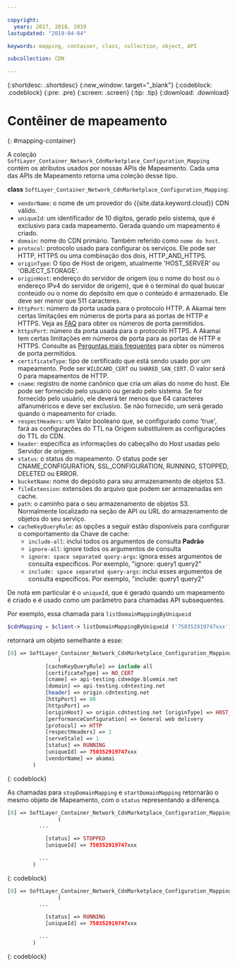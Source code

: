 ```yaml
---

copyright:
  years: 2017, 2018, 2019
lastupdated: "2019-04-04"

keywords: mapping, container, class, collection, object, API

subcollection: CDN

---
```


{:shortdesc: .shortdesc}
{:new_window: target="_blank"}
{:codeblock: .codeblock}
{:pre: .pre}
{:screen: .screen}
{:tip: .tip}
{:download: .download}  

# Contêiner de mapeamento
{: #mapping-container}

A coleção `SoftLayer_Container_Network_CdnMarketplace_Configuration_Mapping` contém os atributos usados por nossas APIs de Mapeamento. Cada uma das APIs de Mapeamento retorna uma coleção desse tipo.

**class** `SoftLayer_Container_Network_CdnMarketplace_Configuration_Mapping`:

* `vendorName`: o nome de um provedor do {{site.data.keyword.cloud}} CDN válido.
* `uniqueId`: um identificador de 10 dígitos, gerado pelo sistema, que é exclusivo para cada mapeamento. Gerada quando um mapeamento é criado.
* `domain`: nome do CDN primário. Também referido como `nome do host`.
* `protocol`: protocolo usado para configurar os serviços. Ele pode ser HTTP, HTTPS ou uma combinação dos
dois, HTTP_AND_HTTPS.
* `originType`: O tipo de Host de origem, atualmente 'HOST_SERVER' ou 'OBJECT_STORAGE'.
* `originHost`: endereço do servidor de origem (ou o nome do host ou o endereço IPv4 do servidor de origem),
que é o terminal do qual buscar conteúdo ou o nome do depósito em que o conteúdo é armazenado. Ele deve ser menor que 511 caracteres.
* `httpPort`: número da porta usada para o protocolo HTTP. A Akamai tem certas limitações em números de porta para as portas de HTTP e HTTPS. Veja as [FAQ](/docs/infrastructure/CDN?topic=CDN-faqs#are-there-any-restrictions-on-what-http-and-https-port-numbers-are-allowed-for-akamai-) para obter os números de porta permitidos.
* `httpsPort`: número da porta usada para o protocolo HTTPS. A Akamai tem certas limitações em números de porta para as portas de HTTP e HTTPS. Consulte as [Perguntas mais frequentes](/docs/infrastructure/CDN?topic=CDN-faqs#are-there-any-restrictions-on-what-http-and-https-port-numbers-are-allowed-for-akamai-) para obter os números de porta permitidos.
* `certificateType`: tipo de certificado que está sendo usado por um mapeamento. Pode ser `WILDCARD_CERT` ou `SHARED_SAN_CERT`. O valor
será 0 para mapeamentos de HTTP.
* `cname`: registro de nome canônico que cria um alias do nome do host. Ele pode ser fornecido pelo usuário ou gerado pelo sistema. Se for fornecido pelo usuário, ele deverá ter menos que 64 caracteres alfanuméricos e deve ser exclusivo. Se não fornecido, um será gerado quando o mapeamento for criado.
* `respectHeaders`: um Valor booleano que, se configurado como 'true', fará as configurações do TTL na Origem substituírem as configurações do TTL do CDN.
* `header`: especifica as informações do cabeçalho do Host usadas pelo Servidor de origem.
* `status`: o status do mapeamento. O status pode ser CNAME_CONFIGURATION, SSL_CONFIGURATION, RUNNING, STOPPED, DELETED ou ERROR.
* `bucketName`: nome do depósito para seu armazenamento de objetos S3.
* `fileExtension`: extensões do arquivo que podem ser armazenadas em cache.
* `path`: o caminho para o seu armazenamento de objetos S3. Normalmente localizado na seção de API ou URL do armazenamento de objetos do seu serviço.
* `cacheKeyQueryRule`: as opções a seguir estão disponíveis para configurar o comportamento da Chave de cache:
  * `include-all`: inclui todos os argumentos de consulta **Padrão**
  * `ignore-all`: ignore todos os argumentos de consulta
  * `ignore: space separated query-args`: ignora esses argumentos de consulta específicos. Por exemplo, "ignore: query1 query2"
  * `include: space separated query-args`: inclui esses argumentos de consulta específicos. Por exemplo, "include: query1 query2"

De nota em particular é o `uniqueId`, que é gerado quando um mapeamento é criado e é usado como um parâmetro
para chamadas API subsequentes.

Por exemplo, essa chamada para `listDomainMappingByUniqueid`  
```php  
$cdnMapping = $client-> listDomainMappingByUniqueid ('750352919747xxx');  
```

retornará um objeto semelhante a esse:

```php  
[0] => SoftLayer_Container_Network_CdnMarketplace_Configuration_Mapping Object
                (
            [cacheKeyQueryRule] => include-all
            [certificateType] => NO_CERT
            [cname] => api-testing.cdnedge.bluemix.net
            [domain] => api-testing.cdntesting.net
            [header] => origin.cdntesting.net
            [httpPort] => 80
            [httpsPort] =>
            [originHost] => origin.cdntesting.net [originType] => HOST_SERVER [path] => /media/
            [performanceConfiguration] => General web delivery
            [protocol] => HTTP
            [respectHeaders] => 1
            [serveStale] => 1
            [status] => RUNNING
            [uniqueId] => 750352919747xxx
            [vendorName] => akamai
        )

```
{: codeblock}

As chamadas para `stopDomainMapping` e `startDomainMapping`
retornarão o mesmo objeto de Mapeamento, com o `status` representando a diferença.

```php  
[0] => SoftLayer_Container_Network_CdnMarketplace_Configuration_Mapping Object
                (
          ...

            [status] => STOPPED
            [uniqueId] => 750352919747xxx

          ...
        )

```
{: codeblock}

```php  
[0] => SoftLayer_Container_Network_CdnMarketplace_Configuration_Mapping Object
                (
          ...

            [status] => RUNNING
            [uniqueId] => 750352919747xxx

          ...
        )

```
{: codeblock}
